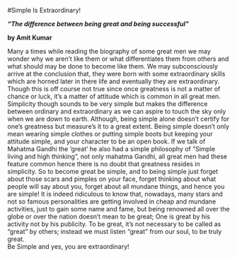 #Simple Is Extraordinary!

***“The difference between being great and being successful”***

**by Amit Kumar**

Many a times while reading the biography of some great men we may wonder why we aren’t like them or what differentiates them from others and what should may be done to become like them. We may subconsciously arrive at the conclusion that, they were born with some extraordinary skills which are horned later in there life and eventually they are extraordinary. Though this is off course not true since once greatness is not a matter of chance or luck, it’s a matter of attitude which is common in all great men. Simplicity though sounds to be very simple but makes the difference between ordinary and extraordinary as we can aspire to touch the sky only when we are down to earth. Although, being simple alone doesn’t certify for one’s greatness but measure’s it to a great extent. Being simple doesn’t only mean wearing simple clothes or putting simple boots but keeping your attitude simple, and your character to be an open book. If we talk of Mahatma Gandhi the ‘great’ he also had a simple philosophy of “Simple living and high thinking”, not only mahatma Gandhi, all great men had these feature common hence there is no doubt that greatness resides in simplicity. So to become great be simple, and to being simple just forget about those scars and pimples on your face, forget thinking about what people will say about you, forget about all mundane things, and hence you are simple! 
It is indeed ridiculous to know that, nowadays, many stars and not so famous personalities are getting involved in cheap and mundane activities, just to gain some name and fame, but being renowned all over the globe or over the nation doesn’t mean to be great; One is great by his activity not by his publicity. To be great, it’s not necessary to be called as “great” by others; instead we must listen “great” from our soul, to be truly great.  
Be Simple and yes, you are extraordinary! 
